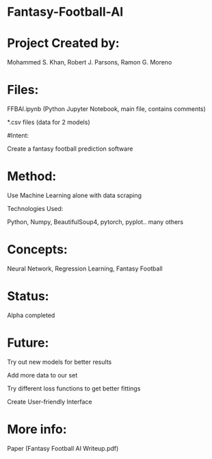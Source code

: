 # Fantasy-Football-AI

# Project Created by:
Mohammed S. Khan, Robert J. Parsons, Ramon G. Moreno

# Files:

FFBAI.ipynb (Python Jupyter Notebook, main file, contains comments)

*.csv files (data for 2 models)

#Intent:

Create a fantasy football prediction software

# Method:

Use Machine Learning alone with data scraping

Technologies Used:

Python, Numpy, BeautifulSoup4, pytorch, pyplot.. many others

# Concepts:

Neural Network, Regression Learning, Fantasy Football

# Status:

Alpha completed

# Future:

  Try out new models for better results

  Add more data to our set

  Try different loss functions to get better fittings

  Create User-friendly Interface

# More info:
Paper (Fantasy Football AI Writeup.pdf)
